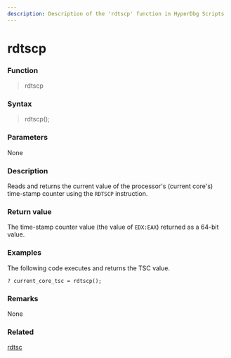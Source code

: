 ```yaml
---
description: Description of the 'rdtscp' function in HyperDbg Scripts
---
```


# rdtscp

### Function

> rdtscp

### Syntax

> rdtscp();

### Parameters

None

### Description

Reads and returns the current value of the processor's (current core's) time-stamp counter using the `RDTSCP` instruction.

### Return value

The time-stamp counter value (the value of `EDX:EAX`) returned as a 64-bit value.

### Examples

The following code executes and returns the TSC value.

`? current_core_tsc = rdtscp();`

### Remarks

None

### Related

[rdtsc](https://docs.hyperdbg.org/commands/scripting-language/functions/timings/rdtsc)
